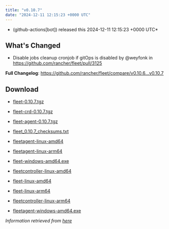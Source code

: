 ```yaml
---
title: "v0.10.7"
date: "2024-12-11 12:15:23 +0000 UTC"
---
```



*  (github-actions[bot]) released this 2024-12-11 12:15:23 +0000 UTC*


## What's Changed
* Disable jobs cleanup cronjob if gitOps is disabled by @weyfonk in https://github.com/rancher/fleet/pull/3125


**Full Changelog**: https://github.com/rancher/fleet/compare/v0.10.6...v0.10.7


## Download

* [fleet-0.10.7.tgz](https://github.com/rancher/fleet/releases/download/v0.10.7/fleet-0.10.7.tgz)

* [fleet-crd-0.10.7.tgz](https://github.com/rancher/fleet/releases/download/v0.10.7/fleet-crd-0.10.7.tgz)

* [fleet-agent-0.10.7.tgz](https://github.com/rancher/fleet/releases/download/v0.10.7/fleet-agent-0.10.7.tgz)

* [fleet_0.10.7_checksums.txt](https://github.com/rancher/fleet/releases/download/v0.10.7/fleet_0.10.7_checksums.txt)

* [fleetagent-linux-amd64](https://github.com/rancher/fleet/releases/download/v0.10.7/fleetagent-linux-amd64)

* [fleetagent-linux-arm64](https://github.com/rancher/fleet/releases/download/v0.10.7/fleetagent-linux-arm64)

* [fleet-windows-amd64.exe](https://github.com/rancher/fleet/releases/download/v0.10.7/fleet-windows-amd64.exe)

* [fleetcontroller-linux-amd64](https://github.com/rancher/fleet/releases/download/v0.10.7/fleetcontroller-linux-amd64)

* [fleet-linux-amd64](https://github.com/rancher/fleet/releases/download/v0.10.7/fleet-linux-amd64)

* [fleet-linux-arm64](https://github.com/rancher/fleet/releases/download/v0.10.7/fleet-linux-arm64)

* [fleetcontroller-linux-arm64](https://github.com/rancher/fleet/releases/download/v0.10.7/fleetcontroller-linux-arm64)

* [fleetagent-windows-amd64.exe](https://github.com/rancher/fleet/releases/download/v0.10.7/fleetagent-windows-amd64.exe)



*Information retrieved from [here](https://github.com/rancher/fleet/releases/tag/v0.10.7)*

